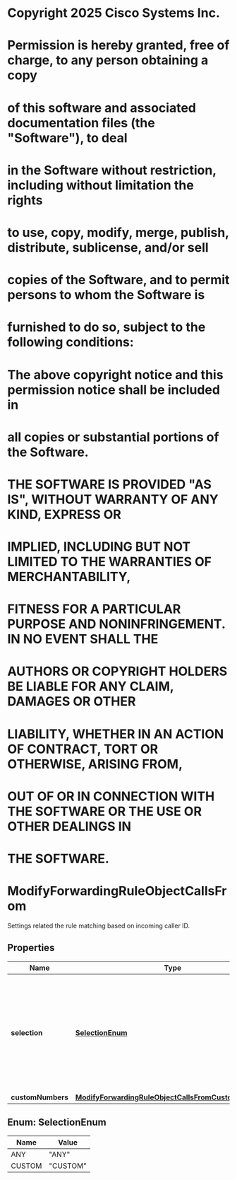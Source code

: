 <!--  Copyright 2025 Cisco Systems Inc.

Permission is hereby granted, free of charge, to any person obtaining a copy
of this software and associated documentation files (the "Software"), to deal
in the Software without restriction, including without limitation the rights
to use, copy, modify, merge, publish, distribute, sublicense, and/or sell
copies of the Software, and to permit persons to whom the Software is
furnished to do so, subject to the following conditions:

The above copyright notice and this permission notice shall be included in
all copies or substantial portions of the Software.

THE SOFTWARE IS PROVIDED "AS IS", WITHOUT WARRANTY OF ANY KIND, EXPRESS OR
IMPLIED, INCLUDING BUT NOT LIMITED TO THE WARRANTIES OF MERCHANTABILITY,
FITNESS FOR A PARTICULAR PURPOSE AND NONINFRINGEMENT. IN NO EVENT SHALL THE
AUTHORS OR COPYRIGHT HOLDERS BE LIABLE FOR ANY CLAIM, DAMAGES OR OTHER
LIABILITY, WHETHER IN AN ACTION OF CONTRACT, TORT OR OTHERWISE, ARISING FROM,
OUT OF OR IN CONNECTION WITH THE SOFTWARE OR THE USE OR OTHER DEALINGS IN
THE SOFTWARE.-->
# Copyright 2025 Cisco Systems Inc.
#
# Permission is hereby granted, free of charge, to any person obtaining a copy
# of this software and associated documentation files (the "Software"), to deal
# in the Software without restriction, including without limitation the rights
# to use, copy, modify, merge, publish, distribute, sublicense, and/or sell
# copies of the Software, and to permit persons to whom the Software is
# furnished to do so, subject to the following conditions:
#
# The above copyright notice and this permission notice shall be included in
# all copies or substantial portions of the Software.
#
# THE SOFTWARE IS PROVIDED "AS IS", WITHOUT WARRANTY OF ANY KIND, EXPRESS OR
# IMPLIED, INCLUDING BUT NOT LIMITED TO THE WARRANTIES OF MERCHANTABILITY,
# FITNESS FOR A PARTICULAR PURPOSE AND NONINFRINGEMENT. IN NO EVENT SHALL THE
# AUTHORS OR COPYRIGHT HOLDERS BE LIABLE FOR ANY CLAIM, DAMAGES OR OTHER
# LIABILITY, WHETHER IN AN ACTION OF CONTRACT, TORT OR OTHERWISE, ARISING FROM,
# OUT OF OR IN CONNECTION WITH THE SOFTWARE OR THE USE OR OTHER DEALINGS IN
# THE SOFTWARE.



# ModifyForwardingRuleObjectCallsFrom

Settings related the rule matching based on incoming caller ID.

## Properties

| Name | Type | Description | Notes |
|------------ | ------------- | ------------- | -------------|
|**selection** | [**SelectionEnum**](#SelectionEnum) | If &#x60;CUSTOM&#x60;, use &#x60;customNumbers&#x60; to specific which incoming caller ID values cause this rule to match. &#x60;ANY&#x60; means any incoming call matches assuming the rule is in effect based on the associated schedules. |  [optional] |
|**customNumbers** | [**ModifyForwardingRuleObjectCallsFromCustomNumbers**](ModifyForwardingRuleObjectCallsFromCustomNumbers.md) |  |  [optional] |



## Enum: SelectionEnum

| Name | Value |
|---- | -----|
| ANY | &quot;ANY&quot; |
| CUSTOM | &quot;CUSTOM&quot; |



